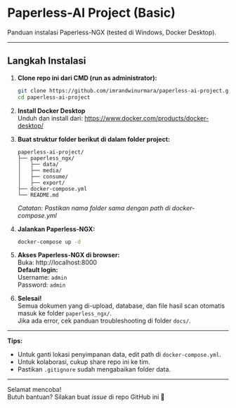 # Paperless-AI Project (Basic)

Panduan instalasi Paperless-NGX (tested di Windows, Docker Desktop).

---

## Langkah Instalasi

1. **Clone repo ini dari CMD (run as administrator):**
    ```bash
    git clone https://github.com/imrandwinurmara/paperless-ai-project.git
    cd paperless-ai-project
    ```

2. **Install Docker Desktop**  
   Unduh dan install dari: https://www.docker.com/products/docker-desktop/

3. **Buat struktur folder berikut di dalam folder project:**
    ```
    paperless-ai-project/
    ├── paperless_ngx/
    │   ├── data/
    │   ├── media/
    │   ├── consume/
    │   ├── export/
    ├── docker-compose.yml
    └── README.md
    ```
    *Catatan: Pastikan nama folder sama dengan path di docker-compose.yml*

4. **Jalankan Paperless-NGX:**
    ```bash
    docker-compose up -d
    ```

5. **Akses Paperless-NGX di browser:**  
    Buka: http://localhost:8000  
    **Default login:**  
    Username: `admin`  
    Password: `admin`

6. **Selesai!**  
    Semua dokumen yang di-upload, database, dan file hasil scan otomatis masuk ke folder `paperless_ngx/`.  
    Jika ada error, cek panduan troubleshooting di folder `docs/`.

---

**Tips:**
- Untuk ganti lokasi penyimpanan data, edit path di `docker-compose.yml`.
- Untuk kolaborasi, cukup share repo ini ke tim.
- Pastikan `.gitignore` sudah mengabaikan folder data.

---

Selamat mencoba!  
Butuh bantuan? Silakan buat *issue* di repo GitHub ini 🚀
